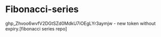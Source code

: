 # Fibonacci-series
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 - new token without expiry.[fibonacci series repo]
